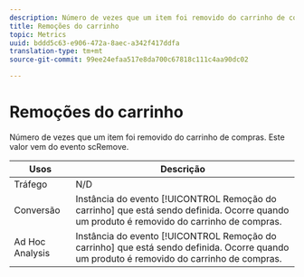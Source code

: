 ```yaml
---
description: Número de vezes que um item foi removido do carrinho de compras. Este valor vem do evento scRemove.
title: Remoções do carrinho
topic: Metrics
uuid: bddd5c63-e906-472a-8aec-a342f417ddfa
translation-type: tm+mt
source-git-commit: 99ee24efaa517e8da700c67818c111c4aa90dc02

---
```



# Remoções do carrinho

Número de vezes que um item foi removido do carrinho de compras. Este valor vem do evento scRemove.

| Usos | Descrição |
|---|---|
| Tráfego | N/D |
| Conversão | Instância do evento [!UICONTROL Remoção do carrinho] que está sendo definida. Ocorre quando um produto é removido do carrinho de compras. |
| Ad Hoc Analysis | Instância do evento [!UICONTROL Remoção do carrinho] que está sendo definida. Ocorre quando um produto é removido do carrinho de compras. |


